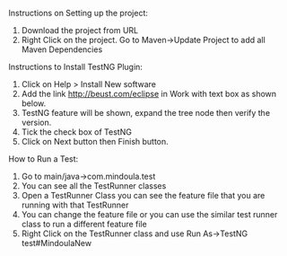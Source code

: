 Instructions on Setting up the project:
1. Download the project from URL
2. Right Click on the project. Go to Maven->Update Project to add all Maven Dependencies

Instructions to Install TestNG Plugin:
1. Click on Help > Install New software
2. Add the link http://beust.com/eclipse in Work with text box as shown below. 
3. TestNG feature will be shown, expand the tree node then verify the version.
4. Tick the check box of TestNG
5. Click on Next button then Finish button.


How to Run a Test:
1. Go to main/java->com.mindoula.test
2. You can see all the TestRunner classes
3. Open a TestRunner Class you can see the feature file that you are running with that TestRunner
4. You can change the feature file or you can use the similar test runner class to run a different feature file
5. Right Click on the TestRunner class and use Run As->TestNG test#MindoulaNew
